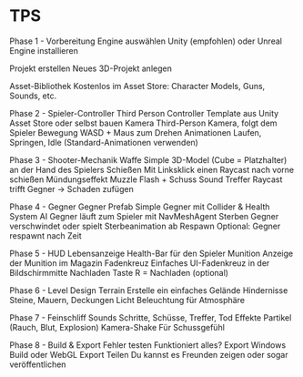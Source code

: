 # TPS

Phase 1 - Vorbereitung
Engine auswählen	Unity (empfohlen) oder Unreal Engine installieren

Projekt erstellen	Neues 3D-Projekt anlegen

Asset-Bibliothek	Kostenlos im Asset Store: Character Models, Guns, Sounds, etc.

Phase 2 - Spieler-Controller
Third Person Controller	Template aus Unity Asset Store oder selbst bauen
Kamera	Third-Person Kamera, folgt dem Spieler
Bewegung	WASD + Maus zum Drehen
Animationen	Laufen, Springen, Idle (Standard-Animationen verwenden)

Phase 3 - Shooter-Mechanik
Waffe	Simple 3D-Model (Cube = Platzhalter) an der Hand des Spielers
Schießen	Mit Linksklick einen Raycast nach vorne schießen
Mündungseffekt	Muzzle Flash + Schuss Sound
Treffer	Raycast trifft Gegner → Schaden zufügen

Phase 4 - Gegner
Gegner Prefab	Simple Gegner mit Collider & Health System
AI	Gegner läuft zum Spieler mit NavMeshAgent
Sterben	Gegner verschwindet oder spielt Sterbeanimation ab
Respawn	Optional: Gegner respawnt nach Zeit

Phase 5 - HUD
Lebensanzeige	Health-Bar für den Spieler
Munition	Anzeige der Munition im Magazin
Fadenkreuz	Einfaches UI-Fadenkreuz in der Bildschirmmitte
Nachladen	Taste R = Nachladen (optional)

Phase 6 - Level Design
Terrain	Erstelle ein einfaches Gelände
Hindernisse	Steine, Mauern, Deckungen
Licht	Beleuchtung für Atmosphäre

Phase 7 - Feinschliff
Sounds	Schritte, Schüsse, Treffer, Tod
Effekte	Partikel (Rauch, Blut, Explosion)
Kamera-Shake	Für Schussgefühl

Phase 8 - Build & Export
Fehler testen	Funktioniert alles?
Export	Windows Build oder WebGL Export
Teilen	Du kannst es Freunden zeigen oder sogar veröffentlichen
